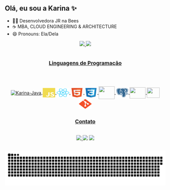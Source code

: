 ## Olá, eu sou a Karina ✨

- 👩‍💻 Desenvolvedora JR na Bees
- ☕  MBA, CLOUD ENGINEERING & ARCHITECTURE
- 😄 Pronouns: Ela/Dela

<div align="center">
  <a href="https://github.com/karinarv">
  <img height="150em" src="https://github-readme-stats.vercel.app/api?username=karinarv&show_icons=true&theme=radical"/>
  <img height="150em" src="https://github-readme-stats.vercel.app/api/top-langs/?username=karinarv&layout=compact&langs_count=7&theme=radical"/>
</div><br>
  
<div align="center">
  
  ### Linguagens de Programação
  
  ##
</div><br>
 
<div style="display: inline_block" align="center"><br>
 <img align="center" alt="Karina-Java" height="50" width="50" src="https://cdn.jsdelivr.net/gh/devicons/devicon/icons/java/java-original-wordmark.svg"/>
  
 <img align="center" alt="Karina-Js" height="30" width="40" src="https://raw.githubusercontent.com/devicons/devicon/master/icons/javascript/javascript-plain.svg">
 <img align="center" alt="Karina-React" height="30" width="40" src="https://raw.githubusercontent.com/devicons/devicon/master/icons/react/react-original.svg">
 <img align="center" alt="Karina-HTML" height="30" width="40" src="https://raw.githubusercontent.com/devicons/devicon/master/icons/html5/html5-original.svg">
 <img align="center" alt="Karina-CSS" height="30" width="40" src="https://raw.githubusercontent.com/devicons/devicon/master/icons/css3/css3-original.svg">
 <img align="center" alt"Karina-docker" height="40" width="50" src="https://cdn.jsdelivr.net/gh/devicons/devicon/icons/docker/docker-original-wordmark.svg"/>
 <img align="center" alt="Karina-Python" height="30" width="40" src="https://github.com/devicons/devicon/blob/master/icons/postgresql/postgresql-plain.svg">
 <img align="center" alt"Karina-spring" height="35" width="50" src="https://cdn.jsdelivr.net/gh/devicons/devicon/icons/spring/spring-original.svg"/>
 <img align="center" alt"Karina-MySQL" height="32" width="40" src="https://cdn.jsdelivr.net/gh/devicons/devicon/icons/mysql/mysql-original.svg"/>
 <img align="center" alt="Karina-Git" height="30" width="40" src="https://github.com/devicons/devicon/blob/master/icons/git/git-plain.svg">
</div>
  
 ##
  
<div align="center">
  
  ### Contato
 
</div><br>
  
<div align="center"> 
  <a href="https://www.linkedin.com/in/karina-ricioni/" target="_blank"><img src="https://img.shields.io/badge/-LinkedIn-%230077B5?style=for-the-badge&logo=linkedin&logoColor=white" target="_blank" /a>
  <a href = "mailto:karinaricioni39@gmail.com"><img src="https://img.shields.io/badge/-GMAIL-%23333?style=for-the-badge&logo=gmail&logoColor=white" target="_blank"></a>
  <a href="https://www.instagram.com/ka_ricioni/" target="_blank"><img src="https://img.shields.io/badge/-Instagram-%23E4405F?style=for-the-badge&logo=instagram&logoColor=white" target="_blank"></a> 

 ##
    
 ![Snake animation](https://github.com/karinarv/karinarv/blob/output/github-contribution-grid-snake.svg)
 
 </div>
